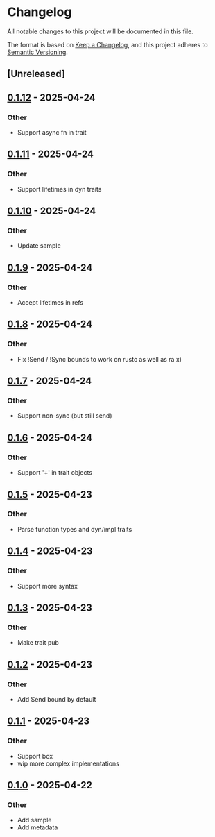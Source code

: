 # Changelog

All notable changes to this project will be documented in this file.

The format is based on [Keep a Changelog](https://keepachangelog.com/en/1.0.0/),
and this project adheres to [Semantic Versioning](https://semver.org/spec/v2.0.0.html).

## [Unreleased]

## [0.1.12](https://github.com/bearcove/autotrait/compare/autotrait-v0.1.11...autotrait-v0.1.12) - 2025-04-24

### Other

- Support async fn in trait

## [0.1.11](https://github.com/bearcove/autotrait/compare/autotrait-v0.1.10...autotrait-v0.1.11) - 2025-04-24

### Other

- Support lifetimes in dyn traits

## [0.1.10](https://github.com/bearcove/autotrait/compare/autotrait-v0.1.9...autotrait-v0.1.10) - 2025-04-24

### Other

- Update sample

## [0.1.9](https://github.com/bearcove/autotrait/compare/autotrait-v0.1.8...autotrait-v0.1.9) - 2025-04-24

### Other

- Accept lifetimes in refs

## [0.1.8](https://github.com/bearcove/autotrait/compare/autotrait-v0.1.7...autotrait-v0.1.8) - 2025-04-24

### Other

- Fix !Send / !Sync bounds to work on rustc as well as ra x)

## [0.1.7](https://github.com/bearcove/autotrait/compare/autotrait-v0.1.6...autotrait-v0.1.7) - 2025-04-24

### Other

- Support non-sync (but still send)

## [0.1.6](https://github.com/bearcove/autotrait/compare/autotrait-v0.1.5...autotrait-v0.1.6) - 2025-04-24

### Other

- Support '+' in trait objects

## [0.1.5](https://github.com/bearcove/autotrait/compare/autotrait-v0.1.4...autotrait-v0.1.5) - 2025-04-23

### Other

- Parse function types and dyn/impl traits

## [0.1.4](https://github.com/bearcove/autotrait/compare/autotrait-v0.1.3...autotrait-v0.1.4) - 2025-04-23

### Other

- Support more syntax

## [0.1.3](https://github.com/bearcove/autotrait/compare/autotrait-v0.1.2...autotrait-v0.1.3) - 2025-04-23

### Other

- Make trait pub

## [0.1.2](https://github.com/bearcove/autotrait/compare/autotrait-v0.1.1...autotrait-v0.1.2) - 2025-04-23

### Other

- Add Send bound by default

## [0.1.1](https://github.com/bearcove/autotrait/compare/autotrait-v0.1.0...autotrait-v0.1.1) - 2025-04-23

### Other

- Support box<dyn T>
- wip more complex implementations

## [0.1.0](https://github.com/bearcove/autotrait/releases/tag/autotrait-v0.1.0) - 2025-04-22

### Other

- Add sample
- Add metadata
